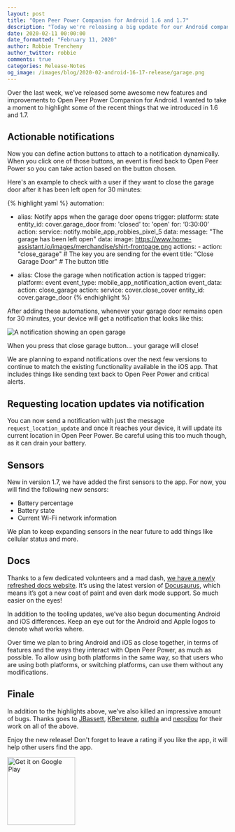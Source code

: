 ```yaml
---
layout: post
title: "Open Peer Power Companion for Android 1.6 and 1.7"
description: "Today we're releasing a big update for our Android companion app including actionable notifications, requesting location updates, sensors and more"
date: 2020-02-11 00:00:00
date_formatted: "February 11, 2020"
author: Robbie Trencheny
author_twitter: robbie
comments: true
categories: Release-Notes
og_image: /images/blog/2020-02-android-16-17-release/garage.png
---
```


Over the last week, we've released some awesome new features and improvements to Open Peer Power Companion for Android. I wanted to take a moment to highlight some of the recent things that we introduced in 1.6 and 1.7.

## Actionable notifications

Now you can define action buttons to attach to a notification dynamically. When you click one of those buttons, an event is fired back to Open Peer Power so you can take action based on the button chosen.

Here's an example to check with a user if they want to close the garage door after it has been left open for 30 minutes:

{% highlight yaml %}
automation:
  - alias: Notify apps when the garage door opens
    trigger:
      platform: state
      entity_id: cover.garage_door
      from: 'closed'
      to: 'open'
      for: ‘0:30:00’
    action:
      service: notify.mobile_app_robbies_pixel_5
      data:
        message: "The garage has been left open"
        data:
          image: https://www.home-assistant.io/images/merchandise/shirt-frontpage.png
          actions:
            - action: "close_garage" # The key you are sending for the event
              title: "Close Garage Door" # The button title

  - alias: Close the garage when notification action is tapped
    trigger:
      platform: event
      event_type: mobile_app_notification_action
      event_data:
        action: close_garage
    action:
      service: cover.close_cover
      entity_id: cover.garage_door
{% endhighlight %}

After adding these automations, whenever your garage door remains open for 30 minutes, your device will get a notification that looks like this:

![A notification showing an open garage](/images/blog/2020-02-android-16-17-release/garage.png)

When you press that close garage button… your garage will close!

We are planning to expand notifications over the next few versions to continue to match the existing functionality available in the iOS app. That includes things like sending text back to Open Peer Power and critical alerts.

## Requesting location updates via notification

You can now send a notification with just the message `request_location_update` and once it reaches your device, it will update its current location in Open Peer Power. Be careful using this too much though, as it can drain your battery.

## Sensors

New in version 1.7, we have added the first sensors to the app. For now, you will find the following new sensors:

- Battery percentage
- Battery state
- Current Wi-Fi network information

We plan to keep expanding sensors in the near future to add things like cellular status and more.

## Docs

Thanks to a few dedicated volunteers and a mad dash, [we have a newly refreshed docs website](https://companion.home-assistant.io/). It’s using the latest version of [Docusaurus](https://docusaurus.io/), which means it’s got a new coat of paint and even dark mode support. So much easier on the eyes!

In addition to the tooling updates, we’ve also begun documenting Android and iOS differences. Keep an eye out for the Android and Apple logos to denote what works where.

Over time we plan to bring Android and iOS as close together, in terms of features and the ways they interact with Open Peer Power, as much as possible. To allow using both platforms in the same way, so that users who are using both platforms, or switching platforms, can use them without any modifications.

## Finale

In addition to the highlights above, we’ve also killed an impressive amount of bugs. Thanks goes to [JBassett](https://github.com/JBassett), [KBerstene](https://github.com/KBerstene), [quthla](https://github.com/quthla) and [neopilou](https://github.com/neopilou) for their work on all of the above.

Enjoy the new release! Don't forget to leave a rating if you like the app, it will help other users find the app.

<a href="https://play.google.com/store/apps/details?id=io.homeassistant.companion.android"><img alt="Get it on Google Play" src="https://play.google.com/intl/en_gb/badges/static/images/badges/en_badge_web_generic.png" width="155" style='border: 0;box-shadow: none;'></a>
